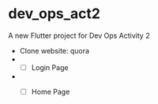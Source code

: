 # dev_ops_act2

A new Flutter project for Dev Ops Activity 2

- Clone website: quora
- -[ ] Login Page
- -[ ] Home Page

